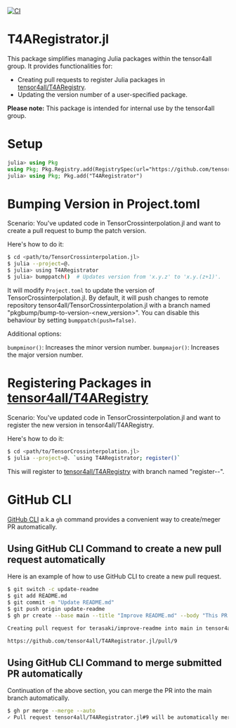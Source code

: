[![CI](https://github.com/tensor4all/T4ARegistrator.jl/actions/workflows/CI.yml/badge.svg)](https://github.com/tensor4all/T4ARegistrator.jl/actions/workflows/CI.yml)

# T4ARegistrator.jl

This package simplifies managing Julia packages within the tensor4all group. It provides functionalities for:

- Creating pull requests to register Julia packages in [tensor4all/T4ARegistry](https://github.com/tensor4all/T4ARegistry).
- Updating the version number of a user-specified package.

**Please note:** This package is intended for internal use by the tensor4all group.

# Setup

```julia
julia> using Pkg
using Pkg; Pkg.Registry.add(RegistrySpec(url="https://github.com/tensor4all/T4ARegistry.git"))
julia> using Pkg; Pkg.add("T4ARegistrator")
```

# Bumping Version in Project.toml

Scenario: You've updated code in TensorCrossinterpolation.jl and want to create a pull request to bump the patch version.

Here's how to do it:

```sh
$ cd <path/to/TensorCrossinterpolation.jl>
$ julia --project=@.
$ julia> using T4ARegistrator
$ julia> bumppatch()  # Updates version from 'x.y.z' to 'x.y.(z+1)'.
```

It will modify `Project.toml` to update the version of TensorCrossinterpolation.jl. By default, it will push changes to remote repository tensor4all/TensorCrossinterpolation.jl with a branch named "pkgbump/bump-to-version-<new_version>". You can disable this behaviour by setting `bumppatch(push=false)`.

Additional options:

`bumpminor()`: Increases the minor version number.
`bumpmajor()`: Increases the major version number.

# Registering Packages in [tensor4all/T4ARegistry](https://github.com/tensor4all/T4ARegistry)

Scenario: You've updated code in TensorCrossinterpolation.jl and want to register the new version in tensor4all/T4ARegistry.

Here's how to do it:

```sh
$ cd <path/to/TensorCrossinterpolation.jl>
$ julia --project=@. `using T4ARegistrator; register()`
```

This will register to [tensor4all/T4ARegistry](https://github.com/tensor4all/T4ARegistry) with branch named "register-<package name>-<new version>".

# GitHub CLI

[GitHub CLI](https://cli.github.com/) a.k.a `gh` command provides a convenient way to create/meger PR automatically.

## Using GitHub CLI Command to create a new pull request automatically

Here is an example of how to use GitHub CLI to create a new pull request.

```sh
$ git switch -c update-readme
$ git add README.md
$ git commit -m "Update README.md"
$ git push origin update-readme
$ gh pr create --base main --title "Improve README.md" --body "This PR updates README.md"

Creating pull request for terasaki/improve-readme into main in tensor4all/T4ARegistrator.jl

https://github.com/tensor4all/T4ARegistrator.jl/pull/9
```

## Using GitHub CLI Command to merge submitted PR automatically

Continuation of the above section, you can merge the PR into the main branch automatically.

```sh
$ gh pr merge --merge --auto
✓ Pull request tensor4all/T4ARegistrator.jl#9 will be automatically merged when all requirements are met
```

